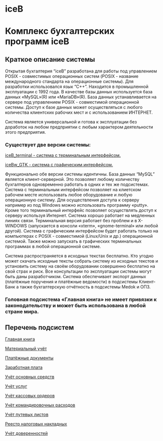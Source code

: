 # iceB
# Комплекc бухгалтерских программ iceB

## Краткое описание системы

Открытая бухгалтерия “iceB” разработана для работы под управлением POSIX - совместимых операционных систем (POSIX - название международного стандарта на операционные системы). Для разработки использовался язык “С++”. Находится в промышленной эксплуатации с 1992 года. В качестве базы данных используется база данных «MySQL»(R) или «MariaDB»(R). База данных устанавливается на сервере под управлением POSIX - совместимой операционной системы. Доступ к базе данных может осуществляться с любого количества клиентских рабочих мест и с использованием ИНТЕРНЕТ.

Система является универсальной и готова к эксплуатации без доработок на любом предприятии с любым характером деятельности этого предприятия.

### Существует две версии системы:

[iceB_terminal - система с терминальным интерфейсом.](https://iceblinux.github.io/iceB_teminal/)

[iceBw_GTK - система с графическим интерфейсом.](https://iceblinux.github.io/iceBw_GTK)

Функционально обе версии системы идентичны. База данных “MySQL” является клиент-серверной. Это позволяет любому количеству бухгалтеров одновременно работать в одних и тех же подсистемах. Система с терминальным интерфейсом позволяет на клиетском рабочем месте использовать любое оборудование и любую операционную систему. Для осуществления доступа к серверу например из под Windows можно использовать программу «putty». Кроме того терминальный интерфейс позволяет осуществлять доступ к серверу используя Интернет. Система хорошо работает на медленных линиях связи. Терминальная версия работает без проблем и в X-WINDOWS (запускается в консоли «xterm», «gnome-terminal» или любой другой). Система с графическим интерфейсом будет работать только на компъютерах с POSIX - совместимой (Linux/Unix и др.) операционной системой. Также можно запускать в графических терминальных программах в любой операционной системе.

Система распространяется в исходных текстах бесплатно. Кто угодно может скачать исходные тексты собрать систему из исходных текстов и установить систему на своём оборудовании совершенно бесплатно на свой страх и риск. Все консультации по эксплуатации системы могут быть даны разработчиком. Система обеспечивает экспорт данных (платёжные поручения и платёжные ведомости) в подсистемы Клиент-Банк а также бухгалтерскую отчётность в подсистемы Medok и ОПЗ.

### Головная подсистема «Главная книга» не имеет привязки к законодательству и может быть использована в любой стране мира.

## Перечень подсистем

[Главная книга](https://github.com/iceblinux/iceB/wiki/%D0%93%D0%BB%D0%B0%D0%B2%D0%BD%D0%B0%D1%8F-%D0%BA%D0%BD%D0%B8%D0%B3%D0%B0)

[Материальный учёт](https://github.com/iceblinux/iceB/wiki/%D0%9C%D0%B0%D1%82%D0%B5%D1%80%D0%B8%D0%B0%D0%BB%D1%8C%D0%BD%D1%8B%D0%B9-%D1%83%D1%87%D1%91%D1%82)

[Платёжные документы](https://github.com/iceblinux/iceB/wiki/%D0%9F%D0%BB%D0%B0%D1%82%D1%91%D0%B6%D0%BD%D1%8B%D0%B5-%D0%B4%D0%BE%D0%BA%D1%83%D0%BC%D0%B5%D0%BD%D1%82%D1%8B)

[Заработная плата](https://github.com/iceblinux/iceB/wiki/%D0%97%D0%B0%D1%80%D0%B0%D0%B1%D0%BE%D1%82%D0%BD%D0%B0%D1%8F-%D0%BF%D0%BB%D0%B0%D1%82%D0%B0)

[Учёт основных средств](https://github.com/iceblinux/iceB/wiki/%D0%A3%D1%87%D1%91%D1%82-%D0%BE%D1%81%D0%BD%D0%BE%D0%B2%D0%BD%D1%8B%D1%85-%D1%81%D1%80%D0%B5%D0%B4%D1%81%D1%82%D0%B2)

[Учёт услуг](https://github.com/iceblinux/iceB/wiki/%D0%A3%D1%87%D1%91%D1%82-%D1%83%D1%81%D0%BB%D1%83%D0%B3)

[Учёт кассовых ордеров](https://github.com/iceblinux/iceB/wiki/%D0%A3%D1%87%D1%91%D1%82-%D0%BA%D0%B0%D1%81%D1%81%D0%BE%D0%B2%D1%8B%D1%85-%D0%BE%D1%80%D0%B4%D0%B5%D1%80%D0%BE%D0%B2)

[Учёт командировочных расходов](https://github.com/iceblinux/iceB/wiki/%D0%A3%D1%87%D1%91%D1%82-%D0%BA%D0%BE%D0%BC%D0%B0%D0%BD%D0%B4%D0%B8%D1%80%D0%BE%D0%B2%D0%BE%D1%87%D0%BD%D1%8B%D1%85-%D1%80%D0%B0%D1%81%D1%85%D0%BE%D0%B4%D0%BE%D0%B2)

[Учёт путевых листов](https://github.com/iceblinux/iceB/wiki/%D0%A3%D1%87%D1%91%D1%82-%D0%BF%D1%83%D1%82%D0%B5%D0%B2%D1%8B%D1%85-%D0%BB%D0%B8%D1%81%D1%82%D0%BE%D0%B2)

[Реестр налоговых накладных](https://github.com/iceblinux/iceB/wiki/%D0%A0%D0%B5%D0%B5%D1%81%D1%82%D1%80-%D0%BD%D0%B0%D0%BB%D0%BE%D0%B3%D0%BE%D0%B2%D1%8B%D1%85-%D0%BD%D0%B0%D0%BA%D0%BB%D0%B0%D0%B4%D0%BD%D1%8B%D1%85)

[Учёт доверенностей](https://github.com/iceblinux/iceB/wiki/%D0%A3%D1%87%D1%91%D1%82-%D0%B4%D0%BE%D0%B2%D0%B5%D1%80%D0%B5%D0%BD%D0%BD%D0%BE%D1%81%D1%82%D0%B5%D0%B9)

